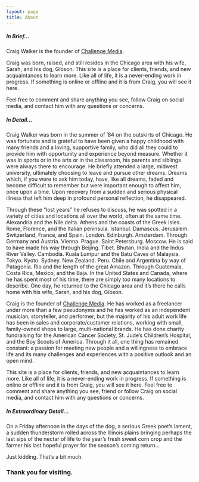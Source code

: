 ```yaml
---
layout: page
title: About
---
```


<h5>In Brief...</h5>

Craig Walker is the founder of <a href="http://challenge.media/">Challenge Media</a>.

Craig was born, raised, and still resides in the Chicago area with his wife, Sarah, and his dog, Gibson. This site is a place for clients, friends, and new acquaintances to learn more. Like all of life, it is a never-ending work in progress. If something is online or offline and it is from Craig, you will see it here.

Feel free to comment and share anything you see, follow Craig on social media, and contact him with any questions or concerns.

<h5>In Detail...</h5>

Craig Walker was born in the summer of ’84 on the outskirts of Chicago. He was fortunate and is grateful to have been given a happy childhood with many friends and a loving, supportive family, who did all they could to provide him with opportunity and experience beyond measure. Whether it was in sports or in the arts or in the classroom, his parents and siblings were always there to encourage. He briefly attended a large, midwest university, ultimately choosing to leave and pursue other dreams. Dreams which, if you were to ask him today, have, like all dreams, faded and become difficult to remember but were important enough to affect him, once upon a time. Upon recovery from a sudden and serious physical illness that left him deep in profound personal reflection, he disappeared.

Through these “lost years” he refuses to discuss, he was spotted in a variety of cities and locations all over the world, often at the same time. Alexandria and the Nile delta. Athens and the coasts of the Greek Isles. Rome, Florence, and the Italian peninsula. Istanbul. Damascus. Jerusalem. Switzerland, France, and Spain. London. Edinburgh. Amsterdam. Through Germany and Austria. Vienna. Prague. Saint Petersburg. Moscow. He is said to have made his way through Beijing. Tibet. Bhutan. India and the Indus River Valley. Cambodia. Kuala Lumpur and the Batu Caves of Malaysia. Tokyo. Kyoto. Sydney. New Zealand. Peru. Chile and Argentina by way of Patagonia. Rio and the length of the great Amazon. Through Guatemala, Costa Rica, Mexico, and the Baja. In the United States and Canada, where he has spent most of his time, there are simply too many locations to describe. One day, he returned to the Chicago area and it’s there he calls home with his wife, Sarah, and his dog, Gibson.

Craig is the founder of <a href="http://challenge.media/">Challenge Media</a>. He has worked as a freelancer under more than a few pseudonyms and he has worked as an independent musician, storyteller, and performer, but the majority of his adult work life has been in sales and corporate/customer relations, working with small, family-owned shops to large, multi-national brands. He has done charity fundraising for the American Cancer Society, St. Jude’s Children’s Hospital, and the Boy Scouts of America. Through it all, one thing has remained constant: a passion for meeting new people and a willingness to embrace life and its many challenges and experiences with a positive outlook and an open mind.

This site is a place for clients, friends, and new acquaintances to learn more. Like all of life, it is a never-ending work in progress. If something is online or offline and it is from Craig, you will see it here. Feel free to comment and share anything you see, friend or follow Craig on social media, and contact him with any questions or concerns.

<h5>In Extraordinary Detail...</h5>

On a Friday afternoon in the days of the dog, a serious Greek poet’s lament, a sudden thunderstorm rolled across the Illinois plains bringing perhaps the last sips of the nectar of life to the year’s fresh sweet corn crop and the farmer his last hopeful prayer for the season’s coming return…

Just kidding. That’s a bit much.

<h3>Thank you for visiting.</h3>
